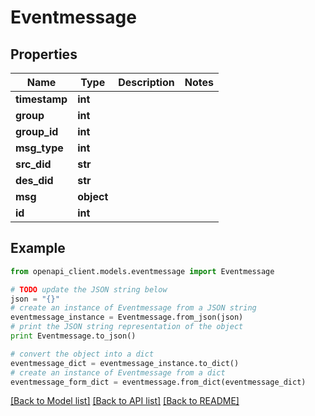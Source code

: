 # Eventmessage


## Properties
Name | Type | Description | Notes
------------ | ------------- | ------------- | -------------
**timestamp** | **int** |  | 
**group** | **int** |  | 
**group_id** | **int** |  | 
**msg_type** | **int** |  | 
**src_did** | **str** |  | 
**des_did** | **str** |  | 
**msg** | **object** |  | 
**id** | **int** |  | 

## Example

```python
from openapi_client.models.eventmessage import Eventmessage

# TODO update the JSON string below
json = "{}"
# create an instance of Eventmessage from a JSON string
eventmessage_instance = Eventmessage.from_json(json)
# print the JSON string representation of the object
print Eventmessage.to_json()

# convert the object into a dict
eventmessage_dict = eventmessage_instance.to_dict()
# create an instance of Eventmessage from a dict
eventmessage_form_dict = eventmessage.from_dict(eventmessage_dict)
```
[[Back to Model list]](../README.md#documentation-for-models) [[Back to API list]](../README.md#documentation-for-api-endpoints) [[Back to README]](../README.md)


